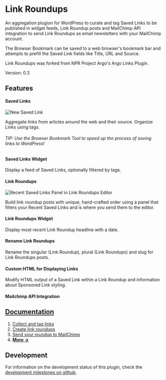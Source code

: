 # Link Roundups

An aggregation plugion for WordPress to curate and tag Saved Links to be published in widget feeds, Link Roundup posts and MailChimp API integration to send Link Roundups as email newsletters with your MailChimp account.

The Browser Bookmark can be saved to a web browser's bookmark bar and attempts to prefill the Saved Link fields like Title, URL and Source.

Link Roundups was forked from NPR Project Argo's Argo Links Plugin.

Version: 0.3

## Features

#### Saved Links
![New Saved Link](https://raw.githubusercontent.com/INN/link-roundups/master/docs/img/new-saved-link.png)

Aggregate links from articles around the web and their source. Organize Links using tags.

###### TIP: Use the Browser Bookmark Tool to speed up the process of saving links to WordPress!

#### Saved Links Widget

Display a feed of Saved Links, optionally filtered by tags.

#### Link Roundups
![Recent Saved Links Panel in Link Roundups Editor](https://raw.githubusercontent.com/INN/link-roundups/master/docs/img/link-roundups-passthru.png)

Build link roundup posts with unique, hand-crafted order using a panel that filters your Recent Saved Links and is where you send them to the editor.

#### Link Roundups Widget

Display most recent Link Roundup headline with a date.

#### Rename Link Roundups

Rename the singular (Link Roundup), plural (Link Roundups) and slug for Link Roundups posts. 

#### Custom HTML for Displaying Links

Modify HTML output of a Saved Link within a Link Roundup and information about Sponsored Link styling.

#### Mailchimp API Integration

## [Documentation](docs/readme.md)

1. [Collect and tag links](docs/saving-links.md)
2. [Create link roundups](docs/link-roundups.md)
3. [Send your roundup to MailChimp](docs/mailchimp.md)
4. [__More →__](docs/index.md)

## Development

For information on the development status of this plugin, check the [development milestones on github](https://github.com/INN/link-roundups/milestones).
